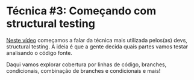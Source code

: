 # Técnica #3: Começando com structural testing

[Neste vídeo](https://youtu.be/y6pQNa9fC5Y) começamos a falar da técnica mais utilizada pelos(as) devs, structural testing. A ideia é que a gente decida quais partes vamos testar analisando o código fonte. 

Daqui vamos explorar cobertura por linhas de código, branches, condicionais, combinação de branches e condicionais e mais!
